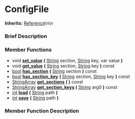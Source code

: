 #  ConfigFile  
**Inherits:** [Reference](class_reference)\\n\\n
###  Brief Description  


###  Member Functions 
  * void  **[set_value](#set_value)**  **(** [String](class_string) section, [String](class_string) key, var value  **)**
  * void  **[get_value](#get_value)**  **(** [String](class_string) section, [String](class_string) key  **)** const
  * [bool](class_bool)  **[has_section](#has_section)**  **(** [String](class_string) section  **)** const
  * [bool](class_bool)  **[has_section_key](#has_section_key)**  **(** [String](class_string) section, [String](class_string) key  **)** const
  * [StringArray](class_stringarray)  **[get_sections](#get_sections)**  **(** **)** const
  * [StringArray](class_stringarray)  **[get_section_keys](#get_section_keys)**  **(** [String](class_string) arg0  **)** const
  * [int](class_int)  **[load](#load)**  **(** [String](class_string) path  **)**
  * [int](class_int)  **[save](#save)**  **(** [String](class_string) path  **)**

###  Member Function Description  
